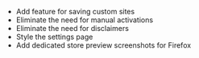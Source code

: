 - Add feature for saving custom sites
- Eliminate the need for manual activations
- Eliminate the need for disclaimers
- Style the settings page
- Add dedicated store preview screenshots for Firefox
